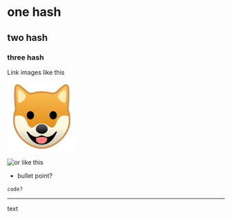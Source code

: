 # one hash
## two hash
### three hash
Link images like this

![this](images/test.jpg)

![or like this](images/test-2.jpg)


- bullet point?
```
code?
```
---
text
